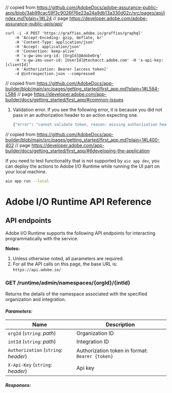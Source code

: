 // copied from https://github.com/AdobeDocs/adobe-assurance-public-apis/blob/3ab99cac59f3c9026f76e23a24a9db13a330d02c/src/pages/api/index.md?plain=1#L24
// page https://developer.adobe.com/adobe-assurance-public-apis/api/

```console - disableLineNumbers
curl -i -X POST 'https://graffias.adobe.io/graffias/graphql' 
    -H 'Accept-Encoding: gzip, deflate, br' 
    -H 'Content-Type: application/json' 
    -H 'Accept: application/json' 
    -H 'Connection: keep-alive' 
    -H 'x-gw-ims-org-id: [OrgId]@AdobeOrg' 
    -H 'x-gw-ims-user-id: [UserId]@techacct.adobe.com' -H 'x-api-key: [clientId]' 
    -H 'Authorization: Bearer [access token]' 
    -d @introspection.json --compressed
```

// copied from https://github.com/AdobeDocs/app-builder/blob/main/src/pages/getting_started/first_app.md?plain=1#L584-L586
// page https://developer.adobe.com/app-builder/docs/getting_started/first_app/#common-issues

1. Validation error. If you see the following error, it is because you did not pass in an authorization header to an action expecting one.

    ```bash  - disableLineNumbers
    {"error": "cannot validate token, reason: missing authorization header"}
    ```

// copied from https://github.com/AdobeDocs/app-builder/blob/main/src/pages/getting_started/first_app.md?plain=1#L400-402
// page https://developer.adobe.com/app-builder/docs/getting_started/first_app/#6developing-the-application

If you need to test functionality that is not supported by `aio app dev`, you can deploy the actions to Adobe I/O Runtime while running the UI part on your local machine.

```bash
aio app run --local
```

# Adobe I/O Runtime API Reference

## API endpoints

Adobe I/O Runtime supports the following API endpoints for interacting programmatically with the service. 

**Notes:**

1. Unless otherwise noted, all parameters are required. 
2. For all the API calls on this page, the base URL is:  
   `https://api.adobe.io/`

### GET /runtime/admin/namespaces/{orgId}/{intId}

Returns the details of the namespace associated with the specified organization and integration.

#### _Parameters:_

| Name                                 | Description                                     |
| ------------------------------------ | ----------------------------------------------- |
| `orgId` (`string`: _path_)           | Organization ID                                 |
| `intId` (`string`: _path_)           | Integration ID                                  |
| `Authorization` (`string`: _header_) | Authorization token in format: `Bearer {token}` |
| `X-Api-Key` (`string`: _header_)     | Api key                                         |

#### _Responses:_
